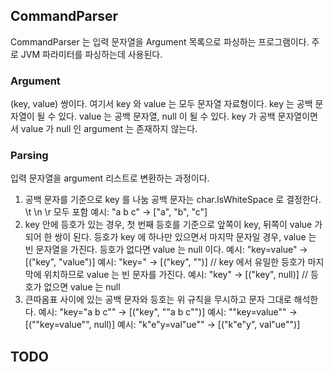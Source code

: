 ## CommandParser

CommandParser 는 입력 문자열을 Argument 목록으로 파싱하는 프로그램이다. 주로 JVM 파라미터를 파싱하는데 사용된다.

### Argument

(key, value) 쌍이다. 여기서 key 와 value 는 모두 문자열 자료형이다.
key 는 공백 문자열이 될 수 있다. 
value 는 공백 문자열, null 이 될 수 있다.
key 가 공백 문자열이면서 value 가 null 인 argument 는 존재하지 않는다.

### Parsing

입력 문자열을 argument 리스트로 변환하는 과정이다.

1. 공백 문자를 기준으로 key 를 나눔
   공백 문자는 char.IsWhiteSpace 로 결정한다. \t \n \r 모두 포함
   예시: "a b c" -> ["a", "b", "c"]
2. key 안에 등호가 있는 경우, 첫 번째 등호를 기준으로 앞쪽이 key, 뒤쪽이 value 가 되어 한 쌍이 된다. 
   등호가 key 에 하나만 있으면서 마지막 문자일 경우, value 는 빈 문자열을 가진다. 등호가 없다면 value 는 null 이다.
   예시: "key=value" -> [("key", "value")]
   예시: "key=" -> [("key", "")] // key 에서 유일한 등호가 마지막에 위치하므로 value 는 빈 문자를 가진다.
   예시: "key" -> [("key", null)] // 등호가 없으면 value 는 null
3. 큰따옴표 사이에 있는 공백 문자와 등호는 위 규칙을 무시하고 문자 그대로 해석한다.
   예시: "key=\"a b c\"" -> [("key", "\"a b c\"")]
   예시: "\"key=value\"" -> [("\"key=value\"", null)]
   예시: "k\"e\"y=val\"ue\"" -> [("k\"e\"y", val\"ue\"")]

## TODO
